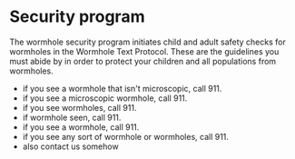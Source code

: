 # Security program
The wormhole security program initiates child and adult safety checks for wormholes in the Wormhole Text Protocol. These are the guidelines you must abide by in order to protect your children and all populations from wormholes.
- if you see a wormhole that isn't microscopic, call 911.
- if you see a microscopic wormhole, call 911.
- if you see wormholes, call 911.
- if wormhole seen, call 911.
- if you see a wormhole, call 911.
- if you see any sort of wormhole or wormholes, call 911.
- also contact us somehow
